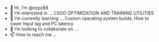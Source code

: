 - 👋 Hi, I’m @ezpz88
- 👀 I’m interested in ... CSGO OPTIMIZATION AND TRAINING UTILITIES
- 🌱 I’m currently learning ... Custom operating system builds. How to lower Input lag and PC latency
- 💞️ I’m looking to collaborate on ...
- 📫 How to reach me ...

<!---
ezpz88/ezpz88 is a ✨ special ✨ repository because its `README.md` (this file) appears on your GitHub profile.
You can click the Preview link to take a look at your changes.
--->
